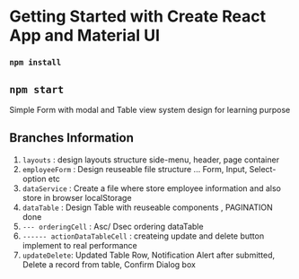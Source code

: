 # Getting Started with Create React App and Material UI

### `npm install`
## `npm start`

Simple Form with modal and Table view system design for learning purpose 

## Branches Information

1. `layouts` : design layouts structure side-menu, header, page container
2. `employeeForm` : Design reuseable file structure ... Form, Input, Select-option etc
3. `dataService` : Create a file where store employee information and also store in browser localStorage
4. `dataTable` : Design Table with reuseable components , PAGINATION done 
5. `--- orderingCell` : Asc/ Dsec ordering dataTable
6. `------ actionDataTableCell` : createing update and delete button implement to real performance
7. `updateDelete`: Updated Table Row, Notification Alert after submitted, Delete a record from table, Confirm Dialog box

